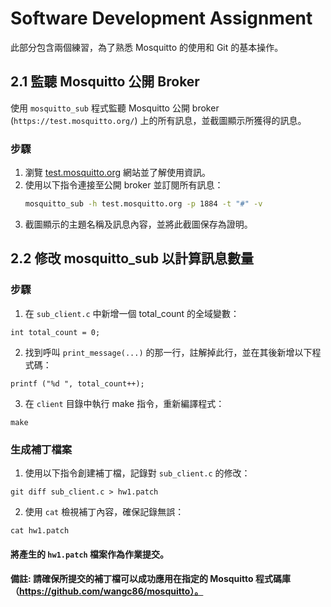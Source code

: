 # Software Development Assignment

此部分包含兩個練習，為了熟悉 Mosquitto 的使用和 Git 的基本操作。

## 2.1 監聽 Mosquitto 公開 Broker

使用 `mosquitto_sub` 程式監聽 Mosquitto 公開 broker (`https://test.mosquitto.org/`) 上的所有訊息，並截圖顯示所獲得的訊息。

### 步驟
1. 瀏覽 [test.mosquitto.org](https://test.mosquitto.org/) 網站並了解使用資訊。
2. 使用以下指令連接至公開 broker 並訂閱所有訊息：
   ```bash
   mosquitto_sub -h test.mosquitto.org -p 1884 -t "#" -v
3. 截圖顯示的主題名稱及訊息內容，並將此截圖保存為證明。

## 2.2 修改 mosquitto_sub 以計算訊息數量

### 步驟

1. 在 `sub_client.c` 中新增一個 total_count 的全域變數：
```
int total_count = 0;
```
2. 找到呼叫 `print_message(...)` 的那一行，註解掉此行，並在其後新增以下程式碼：
```
printf ("%d ", total_count++);
```
3. 在 `client` 目錄中執行 make 指令，重新編譯程式：
```
make
```
### 生成補丁檔案
1. 使用以下指令創建補丁檔，記錄對 `sub_client.c` 的修改：
```
git diff sub_client.c > hw1.patch
```
2. 使用 `cat` 檢視補丁內容，確保記錄無誤：
```
cat hw1.patch
```

#### 將產生的 `hw1.patch` 檔案作為作業提交。
#### 備註: 請確保所提交的補丁檔可以成功應用在指定的 Mosquitto 程式碼庫（https://github.com/wangc86/mosquitto）。

